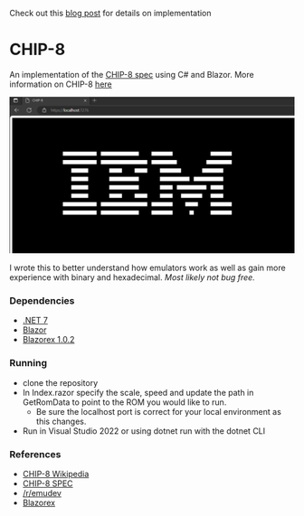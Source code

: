 Check out this [blog post](https://www.andrewjhopkins.com/posts/chip-8) for details on implementation

# CHIP-8
An implementation of the [CHIP-8 spec](http://devernay.free.fr/hacks/chip8/C8TECH10.HTM#font) using C# and Blazor. More information on CHIP-8 [here](https://en.wikipedia.org/wiki/CHIP-8)

![CHIP-8 running the IBM rom in the browser](chip8_ibm.png "CHIP-8 IBM")

I wrote this to better understand how emulators work as well as gain more experience with binary and hexadecimal. 
*Most likely not bug free.*

### Dependencies
- [.NET 7](https://dotnet.microsoft.com/en-us/download/dotnet/7.0)
- [Blazor](https://dotnet.microsoft.com/en-us/apps/aspnet/web-apps/blazor)
- [Blazorex 1.0.2](https://www.nuget.org/packages/Blazorex/)

### Running
- clone the repository
- In Index.razor specify the scale, speed and update the path in GetRomData to point to the ROM you would like to run. 
    - Be sure the localhost port is correct for your local environment as this changes.
- Run in Visual Studio 2022 or using dotnet run with the dotnet CLI

### References
- [CHIP-8 Wikipedia](https://en.wikipedia.org/wiki/CHIP-8)
- [CHIP-8 SPEC](http://devernay.free.fr/hacks/chip8/C8TECH10.HTM#font)
- [/r/emudev](https://www.reddit.com/r/EmuDev/)
- [Blazorex](https://github.com/mizrael/Blazorex)
